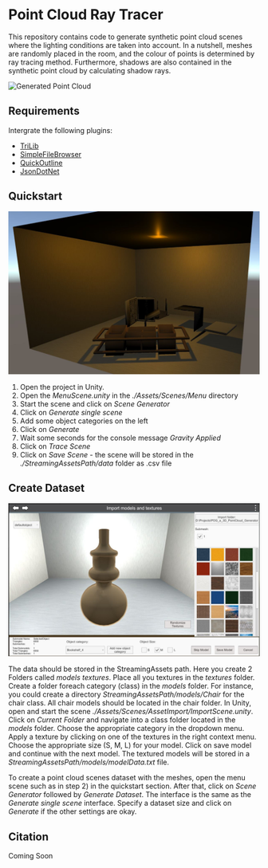 # Point Cloud Ray Tracer

This repository contains code to generate synthetic point cloud scenes where the lighting conditions are taken into account. In a nutshell, meshes are randomly placed in the room, and the colour of points is determined by ray tracing method. Furthermore, shadows are also contained in the synthetic point cloud by calculating shadow rays.  

<img src="./Figures/GeneratedPointCloud.jpg" width="800" alt="Generated Point Cloud"/>

## Requirements

Intergrate the following plugins:

* [TriLib](https://assetstore.unity.com/packages/tools/modeling/trilib-2-model-loading-package-157548)
* [SimpleFileBrowser](https://assetstore.unity.com/packages/tools/gui/runtime-file-browser-113006)
* [QuickOutline](https://github.com/chrisnolet/QuickOutline)
* [JsonDotNet](https://docs.unity3d.com/Packages/com.unity.nuget.newtonsoft-json@3.0/manual/index.html)

## Quickstart

<img src="./Figures/GeneratedScene.jpg" width="800" alt="Generated Mesh Scene"/>

1) Open the project in Unity. 
2) Open the *MenuScene.unity* in the *./Assets/Scenes/Menu* directory
3) Start the scene and click on *Scene Generator*
4) Click on *Generate single scene*
5) Add some object categories on the left
6) Click on *Generate*
7) Wait some seconds for the console message *Gravity Applied*
8) Click on *Trace Scene*
9) Click on *Save Scene* - the scene will be stored in the *./StreamingAssetsPath/data* folder as .csv file

## Create Dataset

<img src="./Figures/ImportScene.jpg" width="800" alt="Import Scene"/>

The data should be stored in the StreamingAssets path. Here you create 2 Folders called *models* *textures*. Place all you textures in the *textures* folder. Create a folder foreach category (class) in the *models* folder. For instance, you could create a directory *StreamingAssetsPath/models/Chair* for the chair class. All chair models should be located in the chair folder. In Unity, open and start the scene *./Assets/Scenes/AssetImport/ImportScene.unity*. Click on *Current Folder* and navigate into a class folder located in the *models* folder. Choose the appropriate category in the dropdown menu. Apply a texture by clicking on one of the textures in the right context menu. Choose the appropriate size (S, M, L) for your model. Click on save model and continue with the next model. The textured models will be stored in a *StreamingAssetsPath/models/modelData.txt* file.

To create a point cloud scenes dataset with the meshes, open the menu scene such as in step 2) in the quickstart section. After that, click on *Scene Generator* followed by *Generate Dataset*. The interface is the same as the *Generate single scene* interface. Specify a dataset size and click on *Generate* if the other settings are okay.

## Citation

Coming Soon

